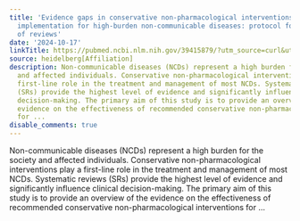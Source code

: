 ```yaml
---
title: 'Evidence gaps in conservative non-pharmacological interventions and guideline
  implementation for high-burden non-communicable diseases: protocol for an overview
  of reviews'
date: '2024-10-17'
linkTitle: https://pubmed.ncbi.nlm.nih.gov/39415879/?utm_source=curl&utm_medium=rss&utm_campaign=pubmed-2&utm_content=1FakS-2QOkCT8HsMOQP1bCRQ4YzyumYOmxmF0moLsQ3dFB1E9V&fc=20220326224207&ff=20241017182615&v=2.18.0.post9+e462414
source: heidelberg[Affiliation]
description: Non-communicable diseases (NCDs) represent a high burden for the society
  and affected individuals. Conservative non-pharmacological interventions play a
  first-line role in the treatment and management of most NCDs. Systematic reviews
  (SRs) provide the highest level of evidence and significantly influence clinical
  decision-making. The primary aim of this study is to provide an overview of the
  evidence on the effectiveness of recommended conservative non-pharmacological interventions
  for ...
disable_comments: true
---
```

Non-communicable diseases (NCDs) represent a high burden for the society and affected individuals. Conservative non-pharmacological interventions play a first-line role in the treatment and management of most NCDs. Systematic reviews (SRs) provide the highest level of evidence and significantly influence clinical decision-making. The primary aim of this study is to provide an overview of the evidence on the effectiveness of recommended conservative non-pharmacological interventions for ...